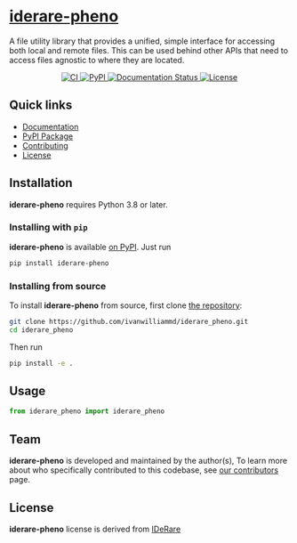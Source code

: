 # [iderare-pheno](https://iderare-pheno.readthedocs.io/)

<!-- start tagline -->

A file utility library that provides a unified, simple interface for accessing both local and remote files.
This can be used behind other APIs that need to access files agnostic to where they are located.

<!-- end tagline -->

<p align="center">
    <a href="https://github.com/ivanwilliammd/iderare_pheno/actions">
        <img alt="CI" src="https://github.com/ivanwilliammd/iderare_pheno/workflows/CI/badge.svg?event=push&branch=main">
    </a>
    <a href="https://pypi.org/project/iderare_pheno/">
        <img alt="PyPI" src="https://img.shields.io/pypi/v/iderare_pheno">
    </a>
    <a href="https://iderare-pheno.readthedocs.io/en/latest/?badge=latest">
        <img src="https://readthedocs.org/projects/iderare-pheno/badge/?version=latest" alt="Documentation Status" />
    </a>
    <a href="https://github.com/ivanwilliammd/iderare_pheno/blob/main/LICENSE">
        <img alt="License" src="https://img.shields.io/github/license/ivanwilliammd/iderare_pheno.svg?color=blue&cachedrop">
    </a>
    <br/>
</p>

## Quick links

- [Documentation](https://iderare-pheno.readthedocs.io/)
- [PyPI Package](https://pypi.org/project/iderare-pheno/)
- [Contributing](https://github.com/ivanwilliammd/iderare_pheno/blob/main/CONTRIBUTING.md)
- [License](https://github.com/ivanwilliammd/iderare_pheno/blob/main/LICENSE)

## Installation

<!-- start py version -->

**iderare-pheno** requires Python 3.8 or later.

<!-- end py version -->

### Installing with `pip`

<!-- start install pip -->

**iderare-pheno** is available [on PyPI](https://pypi.org/project/iderare-pheno/). Just run

```bash
pip install iderare-pheno
```

<!-- end install pip -->

### Installing from source

<!-- start install source -->

To install **iderare-pheno** from source, first clone [the repository](https://github.com/ivanwilliammd/iderare_pheno):

```bash
git clone https://github.com/ivanwilliammd/iderare_pheno.git
cd iderare_pheno
```

Then run

```bash
pip install -e .
```

<!-- end install source -->

## Usage

```python
from iderare_pheno import iderare_pheno
```

## Team

<!-- start team -->

**iderare-pheno** is developed and maintained by the author(s), To learn more about who specifically contributed to this codebase, see [our contributors](https://github.com/ivanwilliammd/iderare_pheno/graphs/contributors) page.

<!-- end team -->

## License

<!-- start license -->

**iderare-pheno** license is derived from [IDeRare](https://github.com/ivanwilliammd/iderare)

<!-- end license -->